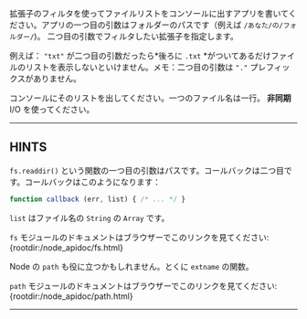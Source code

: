 拡張子のフィルタを使ってファイルリストをコンソールに出すアプリを書いてください。アプリの一つ目の引数はフォルダーのパスです（例えば `/あなた/の/フォルダー/`)。 二つ目の引数でフィルタしたい拡張子を指定します。

例えば： `"txt"` が二つ目の引数だったら*後ろに `.txt` *がついてあるだけファイルのリストを表示しないといけません。メモ：二つ目の引数は `"."` プレフィックスがありません。

コンソールにそのリストを出してください。一つのファイル名は一行。 **非同期**I/O を使ってください。

----------------------------------------------------------------------
## HINTS

`fs.readdir()` という関数の一つ目の引数はパスです。コールバックは二つ目です。コールバックはこのようになります：

```js
function callback (err, list) { /* ... */ }
```

`list` はファイル名の `String` の `Array` です。

`fs` モジュールのドキュメントはブラウザーでこのリンクを見てください:
  {rootdir:/node_apidoc/fs.html}

Node の `path` も役に立つかもしれません。とくに `extname` の関数。

`path` モジュールのドキュメントはブラウザーでこのリンクを見てください:
  {rootdir:/node_apidoc/path.html}

----------------------------------------------------------------------
